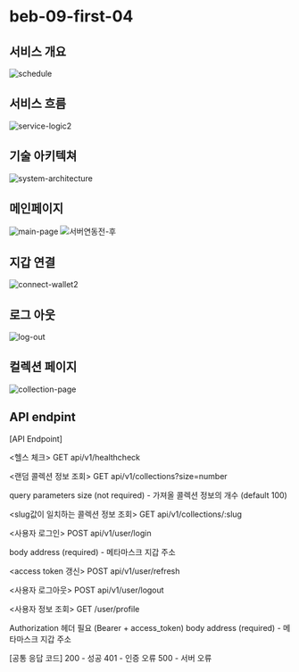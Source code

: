 # beb-09-first-04

## 서비스 개요
![schedule](https://github.com/codestates-beb/beb-09-first-04/assets/110643793/45dccf1f-7d68-48b7-b3c7-621b3cd2f8e3)

## 서비스 흐름
![service-logic2](https://github.com/codestates-beb/beb-09-first-04/assets/110643793/c31505c7-1d66-40b2-a9cd-410ad36fcc65)


## 기술 아키텍쳐
![system-architecture](https://github.com/codestates-beb/beb-09-first-04/assets/110643793/3d9e66d8-68a8-4285-938e-13be897f155b)

## 메인페이지
![main-page](https://github.com/codestates-beb/beb-09-first-04/assets/110643793/331b6bdd-0bf3-48ec-be63-eeba1752124d)
![서버연동전-후](https://github.com/codestates-beb/beb-09-first-04/assets/110643793/d4ac16e4-0ced-40ff-9d21-b63d6c1a13f0)

## 지갑 연결
![connect-wallet2](https://github.com/codestates-beb/beb-09-first-04/assets/110643793/1e28fa99-f8e2-4235-bdab-8f35501e3132)
## 로그 아웃
![log-out](https://github.com/codestates-beb/beb-09-first-04/assets/110643793/09b2aa7d-a799-47a8-afa5-944031f6b4c9)

## 컬렉션 페이지
![collection-page](https://github.com/codestates-beb/beb-09-first-04/assets/110643793/5ad1ddd6-9afb-4956-8a9d-5cc24a1755ba)

## API endpint

[API Endpoint]

<헬스 체크>
GET api/v1/healthcheck 

<랜덤 콜렉션 정보 조회>
GET api/v1/collections?size=number

query parameters
size (not required) - 가져올 콜렉션 정보의 개수 (default 100)

<slug값이 일치하는 콜렉션 정보 조회>
GET api/v1/collections/:slug

<사용자 로그인>
POST api/v1/user/login

body
address (required) - 메타마스크 지갑 주소

<access token 갱신>
POST api/v1/user/refresh

<사용자 로그아웃>
POST api/v1/user/logout

<사용자 정보 조회>
GET /user/profile

Authorization 헤더 필요 (Bearer + access_token)
body
address (required) - 메타마스크 지갑 주소

[공통 응답 코드]
200 - 성공
401 - 인증 오류
500 - 서버 오류 

